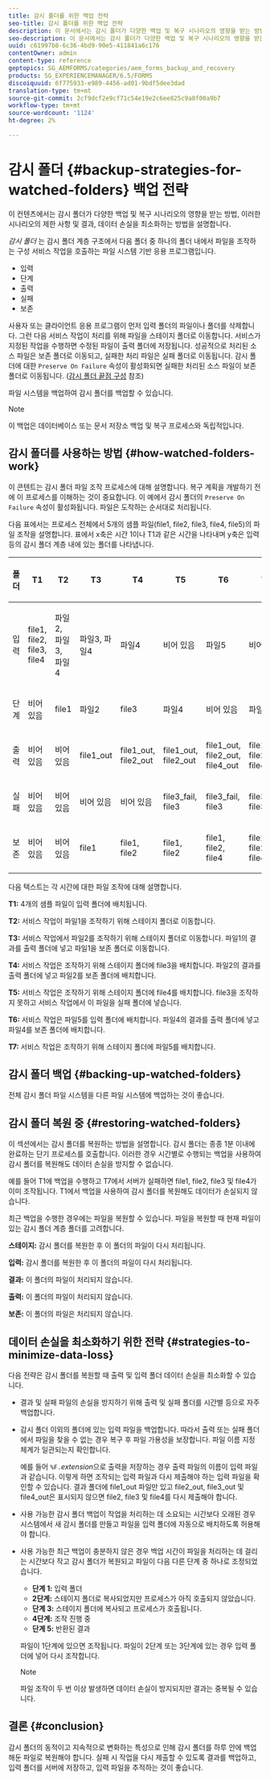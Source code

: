 ```yaml
---
title: 감시 폴더를 위한 백업 전략
seo-title: 감시 폴더를 위한 백업 전략
description: 이 문서에서는 감시 폴더가 다양한 백업 및 복구 시나리오의 영향을 받는 방법, 이러한 시나리오의 제한 사항 및 결과, 데이터 손실을 최소화하는 방법을 설명합니다.
seo-description: 이 문서에서는 감시 폴더가 다양한 백업 및 복구 시나리오의 영향을 받는 방법, 이러한 시나리오의 제한 사항 및 결과, 데이터 손실을 최소화하는 방법을 설명합니다.
uuid: c61997b8-6c36-4bd9-90e5-411841a6c176
contentOwner: admin
content-type: reference
geptopics: SG_AEMFORMS/categories/aem_forms_backup_and_recovery
products: SG_EXPERIENCEMANAGER/6.5/FORMS
discoiquuid: 6f775933-e989-4456-ad01-9bdf5dee3dad
translation-type: tm+mt
source-git-commit: 2cf9dcf2e9cf71c54e19e2c6ee825c9a8f00a9b7
workflow-type: tm+mt
source-wordcount: '1124'
ht-degree: 2%

---
```



# 감시 폴더 {#backup-strategies-for-watched-folders} 백업 전략

이 컨텐츠에서는 감시 폴더가 다양한 백업 및 복구 시나리오의 영향을 받는 방법, 이러한 시나리오의 제한 사항 및 결과, 데이터 손실을 최소화하는 방법을 설명합니다.

*감시 폴더* 는 감시 폴더 계층 구조에서 다음 폴더 중 하나의 폴더 내에서 파일을 조작하는 구성 서비스 작업을 호출하는 파일 시스템 기반 응용 프로그램입니다.

* 입력
* 단계
* 출력
* 실패
* 보존

사용자 또는 클라이언트 응용 프로그램이 먼저 입력 폴더의 파일이나 폴더를 삭제합니다. 그런 다음 서비스 작업이 처리를 위해 파일을 스테이지 폴더로 이동합니다. 서비스가 지정된 작업을 수행하면 수정된 파일이 출력 폴더에 저장됩니다. 성공적으로 처리된 소스 파일은 보존 폴더로 이동되고, 실패한 처리 파일은 실패 폴더로 이동됩니다. 감시 폴더에 대한 `Preserve On Failure` 속성이 활성화되면 실패한 처리된 소스 파일이 보존 폴더로 이동됩니다. ([감시 폴더 끝점 구성](/help/forms/using/admin-help/configuring-watched-folder-endpoints.md#configuring-watched-folder-endpoints) 참조)

파일 시스템을 백업하여 감시 폴더를 백업할 수 있습니다.

>[!NOTE]
>
>이 백업은 데이터베이스 또는 문서 저장소 백업 및 복구 프로세스와 독립적입니다.

## 감시 폴더를 사용하는 방법 {#how-watched-folders-work}

이 콘텐트는 감시 폴더 파일 조작 프로세스에 대해 설명합니다. 복구 계획을 개발하기 전에 이 프로세스를 이해하는 것이 중요합니다. 이 예에서 감시 폴더의 `Preserve On Failure` 속성이 활성화됩니다. 파일은 도착하는 순서대로 처리됩니다.

다음 표에서는 프로세스 전체에서 5개의 샘플 파일(file1, file2, file3, file4, file5)의 파일 조작을 설명합니다. 표에서 x축은 시간 1이나 T1과 같은 시간을 나타내며 y축은 입력 등의 감시 폴더 계층 내에 있는 폴더를 나타냅니다.

<table>
 <thead>
  <tr>
   <th><p>폴더</p></th>
   <th><p>T1</p></th>
   <th><p>T2</p></th>
   <th><p>T3</p></th>
   <th><p>T4</p></th>
   <th><p>T5</p></th>
   <th><p>T6</p></th>
   <th><p>T7</p></th>
  </tr>
 </thead>
 <tbody>
  <tr>
   <td><p>입력</p></td>
   <td><p>file1, file2, file3, file4</p></td>
   <td><p>파일2, 파일3, 파일4</p></td>
   <td><p>파일3, 파일4</p></td>
   <td><p>파일4</p></td>
   <td><p>비어 있음</p></td>
   <td><p>파일5</p></td>
   <td><p>비어 있음</p></td>
  </tr>
  <tr>
   <td><p>단계</p></td>
   <td><p>비어 있음</p></td>
   <td><p>file1</p></td>
   <td><p>파일2</p></td>
   <td><p>file3</p></td>
   <td><p>파일4</p></td>
   <td><p>비어 있음</p></td>
   <td><p>파일5</p></td>
  </tr>
  <tr>
   <td><p>출력</p></td>
   <td><p>비어 있음</p></td>
   <td><p>비어 있음</p></td>
   <td><p>file1_out</p></td>
   <td><p>file1_out, file2_out</p></td>
   <td><p>file1_out, file2_out</p></td>
   <td><p>file1_out, file2_out, file4_out</p></td>
   <td><p>file1_out, file2_out, file4_out</p></td>
  </tr>
  <tr>
   <td><p>실패</p></td>
   <td><p>비어 있음</p></td>
   <td><p>비어 있음</p></td>
   <td><p>비어 있음</p></td>
   <td><p>비어 있음</p></td>
   <td><p>file3_fail, file3 </p></td>
   <td><p>file3_fail, file3 </p></td>
   <td><p>file3_fail, file3 </p></td>
  </tr>
  <tr>
   <td><p>보존</p></td>
   <td><p>비어 있음</p></td>
   <td><p>비어 있음</p></td>
   <td><p>file1 </p></td>
   <td><p>file1, file2 </p></td>
   <td><p>file1, file2 </p></td>
   <td><p>file1, file2, file4 </p></td>
   <td><p>file1, file2, file4 </p></td>
  </tr>
 </tbody>
</table>

다음 텍스트는 각 시간에 대한 파일 조작에 대해 설명합니다.

**T1:** 4개의 샘플 파일이 입력 폴더에 배치됩니다.

**T2:** 서비스 작업이 파일1을 조작하기 위해 스테이지 폴더로 이동합니다.

**T3:** 서비스 작업에서 파일2를 조작하기 위해 스테이지 폴더로 이동합니다. 파일1의 결과를 출력 폴더에 넣고 파일1을 보존 폴더로 이동합니다.

**T4:** 서비스 작업은 조작하기 위해 스테이지 폴더에 file3을 배치합니다. 파일2의 결과를 출력 폴더에 넣고 파일2를 보존 폴더에 배치합니다.

**T5:** 서비스 작업은 조작하기 위해 스테이지 폴더에 file4를 배치합니다. file3을 조작하지 못하고 서비스 작업에서 이 파일을 실패 폴더에 넣습니다.

**T6:** 서비스 작업은 파일5를 입력 폴더에 배치합니다. 파일4의 결과를 출력 폴더에 넣고 파일4를 보존 폴더에 배치합니다.

**T7:** 서비스 작업은 조작하기 위해 스테이지 폴더에 파일5를 배치합니다.

## 감시 폴더 백업 {#backing-up-watched-folders}

전체 감시 폴더 파일 시스템을 다른 파일 시스템에 백업하는 것이 좋습니다.

## 감시 폴더 복원 중 {#restoring-watched-folders}

이 섹션에서는 감시 폴더를 복원하는 방법을 설명합니다. 감시 폴더는 종종 1분 이내에 완료하는 단기 프로세스를 호출합니다. 이러한 경우 시간별로 수행되는 백업을 사용하여 감시 폴더를 복원해도 데이터 손실을 방지할 수 없습니다.

예를 들어 T1에 백업을 수행하고 T7에서 서버가 실패하면 file1, file2, file3 및 file4가 이미 조작됩니다. T1에서 백업을 사용하여 감시 폴더를 복원해도 데이터가 손실되지 않습니다.

최근 백업을 수행한 경우에는 파일을 복원할 수 있습니다. 파일을 복원할 때 현재 파일이 있는 감시 폴더 계층 폴더를 고려합니다.

**스테이지:** 감시 폴더를 복원한 후 이 폴더의 파일이 다시 처리됩니다.

**입력:** 감시 폴더를 복원한 후 이 폴더의 파일이 다시 처리됩니다.

**결과:** 이 폴더의 파일이 처리되지 않습니다.

**출력:** 이 폴더의 파일이 처리되지 않습니다.

**보존:** 이 폴더의 파일은 처리되지 않습니다.

## 데이터 손실을 최소화하기 위한 전략 {#strategies-to-minimize-data-loss}

다음 전략은 감시 폴더를 복원할 때 출력 및 입력 폴더 데이터 손실을 최소화할 수 있습니다.

* 결과 및 실패 파일의 손실을 방지하기 위해 출력 및 실패 폴더를 시간별 등으로 자주 백업합니다.
* 감시 폴더 이외의 폴더에 있는 입력 파일을 백업합니다. 따라서 출력 또는 실패 폴더에서 파일을 찾을 수 없는 경우 복구 후 파일 가용성을 보장합니다. 파일 이름 지정 체계가 일관되는지 확인합니다.

   예를 들어 `%F.`*extension*&#x200B;으로 출력을 저장하는 경우 출력 파일의 이름이 입력 파일과 같습니다. 이렇게 하면 조작되는 입력 파일과 다시 제출해야 하는 입력 파일을 확인할 수 있습니다. 결과 폴더에 file1_out 파일만 있고 file2_out, file3_out 및 file4_out은 표시되지 않으면 file2, file3 및 file4를 다시 제출해야 합니다.

* 사용 가능한 감시 폴더 백업이 작업을 처리하는 데 소요되는 시간보다 오래된 경우 시스템에서 새 감시 폴더를 만들고 파일을 입력 폴더에 자동으로 배치하도록 허용해야 합니다.
* 사용 가능한 최근 백업이 충분하지 않은 경우 백업 시간이 파일을 처리하는 데 걸리는 시간보다 작고 감시 폴더가 복원되고 파일이 다음 다른 단계 중 하나로 조정되었습니다.

   * **단계 1:** 입력 폴더
   * **2단계:** 스테이지 폴더로 복사되었지만 프로세스가 아직 호출되지 않았습니다.
   * **단계 3:** 스테이지 폴더에 복사되고 프로세스가 호출됩니다.
   * **4단계:** 조작 진행 중
   * **단계 5:** 반환된 결과

   파일이 1단계에 있으면 조작됩니다. 파일이 2단계 또는 3단계에 있는 경우 입력 폴더에 넣어 다시 조작합니다.

   >[!NOTE]
   >
   >파일 조작이 두 번 이상 발생하면 데이터 손실이 방지되지만 결과는 중복될 수 있습니다.

## 결론 {#conclusion}

감시 폴더의 동적이고 지속적으로 변화하는 특성으로 인해 감시 폴더를 하루 안에 백업해둔 파일로 복원해야 합니다. 실패 시 작업을 다시 제출할 수 있도록 결과를 백업하고, 입력 폴더를 서버에 저장하고, 입력 파일을 추적하는 것이 좋습니다.
